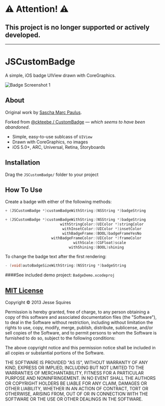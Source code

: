 # :warning: Attention! :warning:

## This project is no longer supported or actively developed.

---------------------------------

# JSCustomBadge

A simple, iOS badge UIView drawn with CoreGraphics.

![Badge Screenshot 1](https://raw.github.com/jessesquires/JSCustomBadge/master/Screenshots/screenshot.png)

## About

Original work by [Sascha Marc Paulus](http://www.spaulus.com).

Forked from [@ckteebe / CustomBadge](http://github.com/ckteebe/CustomBadge) — *which seems to have been abandoned*.

* Simple, easy-to-use sublcass of `UIView`
* Drawn with CoreGraphics, no images
* iOS 5.0+, ARC, Universal, Retina, Storyboards

## Installation

Drag the `JSCustomBadge/` folder to your project

## How To Use

Create a badge with either of the following methods:

````objective-c
+ (JSCustomBadge *)customBadgeWithString:(NSString *)badgeString

+ (JSCustomBadge *)customBadgeWithString:(NSString *)badgeString
                         withStringColor:(UIColor *)stringColor
                          withInsetColor:(UIColor *)insetColor
                          withBadgeFrame:(BOOL)badgeFrameYesNo
                     withBadgeFrameColor:(UIColor *)frameColor
                               withScale:(CGFloat)scale
                             withShining:(BOOL)shining
````

To change the badge text after the first rendering:

````objective-c
- (void)autoBadgeSizeWithString:(NSString *)badgeString
````

####See included demo project: `BadgeDemo.xcodeproj`

## [MIT License](http://opensource.org/licenses/MIT)

Copyright &copy; 2013 Jesse Squires

Permission is hereby granted, free of charge, to any person obtaining a copy of this software and associated documentation files (the "Software"), to deal in the Software without restriction, including without limitation the rights to use, copy, modify, merge, publish, distribute, sublicense, and/or sell copies of the Software, and to permit persons to whom the Software is furnished to do so, subject to the following conditions:

The above copyright notice and this permission notice shall be included in all copies or substantial portions of the Software.

THE SOFTWARE IS PROVIDED "AS IS", WITHOUT WARRANTY OF ANY KIND, EXPRESS OR IMPLIED, INCLUDING BUT NOT LIMITED TO THE WARRANTIES OF MERCHANTABILITY, FITNESS FOR A PARTICULAR PURPOSE AND NONINFRINGEMENT. IN NO EVENT SHALL THE AUTHORS OR COPYRIGHT HOLDERS BE LIABLE FOR ANY CLAIM, DAMAGES OR OTHER LIABILITY, WHETHER IN AN ACTION OF CONTRACT, TORT OR OTHERWISE, ARISING FROM, OUT OF OR IN CONNECTION WITH THE SOFTWARE OR THE USE OR OTHER DEALINGS IN THE SOFTWARE.
